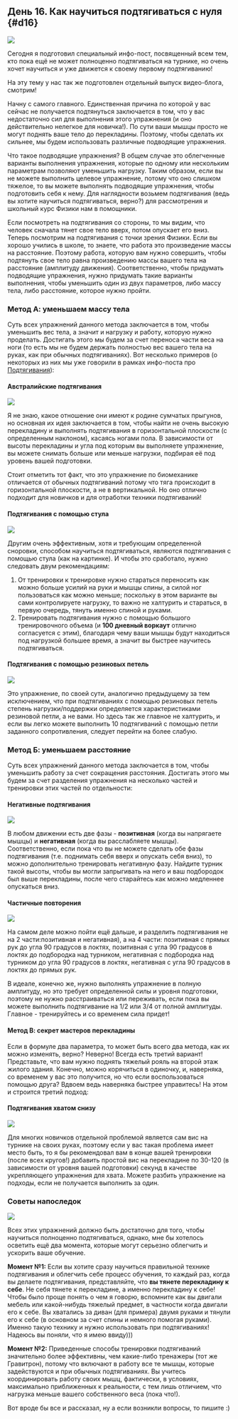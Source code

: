 ## День 16. Как научиться подтягиваться с нуля {#d16}

![](src/img/16.jpg)

Сегодня я подготовил специальный инфо-пост, посвященный всем тем, кто пока ещё не может полноценно подтягиваться на турнике, но очень хочет научиться и уже движется к своему первому подтягиванию! 

На эту тему у нас так же подготовлен отдельный выпуск видео-блога, смотрим! 

Начну с самого главного. Единственная причина по которой у вас сейчас не получается подтянуться заключается в том, что у вас недостаточно сил для выполнения этого упражнения (и оно действительно нелегкое для новичка!). По сути ваши мышцы просто не могут поднять ваше тело до перекладины. Поэтому, чтобы сделать их сильнее, мы будем использовать различные подводящие упражнения. 

Что такое подводящие упражнения? В общем случае это облегченные варианты выполнения упражнения, которые по одному или нескольким параметрам позволяют уменьшить нагрузку. Таким образом, если вы не можете выполнить целевое упражнение, потому что оно слишком тяжелое, то вы можете выполнять подводящие упражнения, чтобы подготовить себя к нему. Для наглядности возьмем подтягивания (ведь вы хотите научиться подтягиваться, верно?) для рассмотрения и школьный курс Физики нам в помощники. 

Если посмотреть на подтягивания со стороны, то мы видим, что человек сначала тянет свое тело вверх, потом опускает его вниз. Теперь посмотрим на подтягивания с точки зрения Физики. Если вы хорошо учились в школе, то знаете, что работа это произведение массы на расстояние. Поэтому работа, которую вам нужно совершить, чтобы подтянуть свое тело равна произведению массы вашего тела на расстояние (амплитуду движения). Соответственно, чтобы придумать подводящие упражнения, нужно придумать такие варианты выполнения, чтобы уменьшить один из двух параметров, либо массу тела, либо расстояние, которое нужно пройти. 

### Метод А: уменьшаем массу тела

Суть всех упражнений данного метода заключается в том, чтобы уменьшить вес тела, а значит и нагрузку и работу, которую нужно проделать. Достигать этого мы будем за счет переноса части веса на ноги (то есть мы не будем держать полностью вес вашего тела на руках, как при обычных подтягиваниях). Вот несколько примеров (о некоторых из них мы уже говорили в рамках инфо-поста про [Подтягивания](http://workout.su/forum_thread/)): 

#### Австралийские подтягивания

![](src/img/16-1.jpg)

Я не знаю, какое отношение они имеют к родине сумчатых прыгунов, но основная их идея заключается в том, чтобы найти не очень высокую перекладину и выполнять подтягивания в горизонтальной плоскости (с определенным наклоном), касаясь ногами пола. В зависимости от высоты перекладины и угла под которым вы выполняете упражнение, вы можете снимать больше или меньше нагрузки, подбирая её под уровень вашей подготовки. 

Стоит отметить тот факт, что это упражнение по биомеханике отличается от обычных подтягиваний потому что тяга происходит в горизонтальной плоскости, а не в вертикальной. Но оно отлично подходит для новичков и для отработки техники подтягиваний! 

#### Подтягивания с помощью стула

![](src/img/16-2.jpg)

Другим очень эффективным, хотя и требующим определенной сноровки, способом научиться подтягиваться, являются подтягивания с помощью стула (как на картинке). И чтобы это сработало, нужно следовать двум рекомендациям: 

1. От тренировки к тренировке нужно стараться переносить как можно больше усилий на руки и мышцы спины, а силой ног пользоваться как можно меньше; поскольку в этом варианте вы сами контролируете нагрузку, то важно не халтурить и стараться, в первую очередь, тянуть именно спиной и руками.
2. Тренировать подтягивания нужно с помощью большого тренировочного объема (и **100 дневный воркаут** отлично согласуется с этим), благодаря чему ваши мышцы будут находиться под нагрузкой большее время, а значит вы быстрее научитесь подтягиваться.

#### Подтягивания с помощью резиновых петель

![](src/img/16-3.jpg)

Это упражнение, по своей сути, аналогично предыдущему за тем исключением, что при подтягиваниях с помощью резиновых петель степень нагрузки/поддержки определяется характеристиками резиновой петли, а не вами. Но здесь так же главное не халтурить, и если вы легко можете выполнить 10 подтягиваний с помощью петли заданного сопротивления, следует перейти на более слабую. 

### Метод Б: уменьшаем расстояние

Суть всех упражнений данного метода заключается в том, чтобы уменьшить работу за счет сокращения расстояния. Достигать этого мы будем за счет разделения упражнения на несколько частей и тренировки этих частей по отдельности: 

#### Негативные подтягивания

![](src/img/16-4.jpg)

В любом движении есть две фазы - **позитивная** (когда вы напрягаете мышцы) и **негативная** (когда вы расслабляете мышцы). Соответственно, если пока что вы не можете сделать обе фазы подтягивания (т.е. поднимать себя вверх и опускать себя вниз), то можно дополнительно тренировать негативную фазу. Найдите турник такой высоты, чтобы вы могли запрыгивать на него и ваш подбородок был выше перекладины, после чего старайтесь как можно медленнее опускаться вниз. 

#### Частичные повторения

![](src/img/16-5.jpg)

На самом деле можно пойти ещё дальше, и разделить подтягивания не на 2 части:позитивная и негативная), а на 4 части: позитивная с прямых рук до угла 90 градусов в локтях, позитивная с угла 90 градусов в локтях до подбородка над турником, негативная с подбородка над турником до угла 90 градусов в локтях, негативная с угла 90 градусов в локтях до прямых рук. 

В идеале, конечно же, нужно выполнять упражнение в полную амплитуду, но это требует определенной силы и уровня подготовки, поэтому не нужно расстраиваться или переживать, если пока вы можете выполнить подтягивание на 1/2 или 3/4 от полной амплитуды. Главное - тренируйтесь и со временем сила придет!

#### Метод В: секрет мастеров перекладины

Если в формуле два параметра, то может быть всего два метода, как их можно изменять, верно? Неверно! Всегда есть третий вариант! Представьте, что вам нужно поднять тяжелый рояль на второй этаж жилого здания. Конечно, можно корячиться в одиночку, и, наверняка, со временем у вас это получится, но что если воспользоваться помощью друга? Вдвоем ведь наверняка быстрее управитесь! На этом и строится третий подход:

#### Подтягивания хватом снизу

![](src/img/16-6.jpg)

Для многих новичков отдельной проблемой является сам вис на турнике на своих руках, поэтому если у вас такая проблема имеет место быть, то я бы рекомендовал вам в конце вашей тренировки (после всех кругов!) добавить простой вис на перекладине по 30-120 (в зависимости от уровня вашей подготовки) секунд в качестве укрепляющего упражнения для хвата. Можете разбить упражнение на подходы, если не получается выполнить за один. 

### Советы напоследок

![](src/img/16-7.jpg)

Всех этих упражнений должно быть достаточно для того, чтобы научиться полноценно подтягиваться, однако, мне бы хотелось осветить ещё два момента, которые могут серьезно облегчить и ускорить ваше обучение. 

**Момент №1:** Если вы хотите сразу научиться правильной технике подтягивания и облегчить себе процесс обучения, то каждый раз, когда вы делаете подтягивания, представляйте, что **вы тянете перекладину к себе**. Не себя тянете к перекладине, а именно перекладину к себе! Чтобы было проще понять о чем я говорю, вспомните как вы двигали мебель или какой-нибудь тяжелый предмет, в частности когда двигали его к себе. Вы хватались за диван (для примера) двумя руками и тянули его к себе (в основном за счет спины и немного помогая руками). Именно такую технику и нужно использовать при подтягиваниях! Надеюсь вы поняли, что я имею ввиду))) 

**Момент №2:** Приведенные способы тренировки подтягиваний значительно более эффективны, чем какие-либо тренажеры (тот же Гравитрон), потому что включают в работу все те мышцы, которые задействуются и при обычных подтягиваниях. Вы учитесь координировать работу своих мышц, фактически, в условиях, максимально приближенных к реальности, с тем лишь отличием, что нагрузка меньше вашего собственного веса (пока что!). 

Вот вроде бы все и рассказал, ну а если возникли вопросы, то пишите :) 

